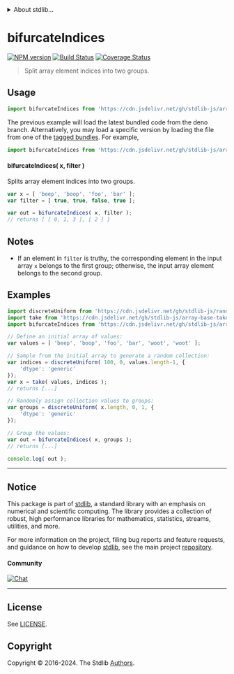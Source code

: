 <!--

@license Apache-2.0

Copyright (c) 2023 The Stdlib Authors.

Licensed under the Apache License, Version 2.0 (the "License");
you may not use this file except in compliance with the License.
You may obtain a copy of the License at

   http://www.apache.org/licenses/LICENSE-2.0

Unless required by applicable law or agreed to in writing, software
distributed under the License is distributed on an "AS IS" BASIS,
WITHOUT WARRANTIES OR CONDITIONS OF ANY KIND, either express or implied.
See the License for the specific language governing permissions and
limitations under the License.

-->


<details>
  <summary>
    About stdlib...
  </summary>
  <p>We believe in a future in which the web is a preferred environment for numerical computation. To help realize this future, we've built stdlib. stdlib is a standard library, with an emphasis on numerical and scientific computation, written in JavaScript (and C) for execution in browsers and in Node.js.</p>
  <p>The library is fully decomposable, being architected in such a way that you can swap out and mix and match APIs and functionality to cater to your exact preferences and use cases.</p>
  <p>When you use stdlib, you can be absolutely certain that you are using the most thorough, rigorous, well-written, studied, documented, tested, measured, and high-quality code out there.</p>
  <p>To join us in bringing numerical computing to the web, get started by checking us out on <a href="https://github.com/stdlib-js/stdlib">GitHub</a>, and please consider <a href="https://opencollective.com/stdlib">financially supporting stdlib</a>. We greatly appreciate your continued support!</p>
</details>

# bifurcateIndices

[![NPM version][npm-image]][npm-url] [![Build Status][test-image]][test-url] [![Coverage Status][coverage-image]][coverage-url] <!-- [![dependencies][dependencies-image]][dependencies-url] -->

> Split array element indices into two groups.

<!-- Section to include introductory text. Make sure to keep an empty line after the intro `section` element and another before the `/section` close. -->

<section class="intro">

</section>

<!-- /.intro -->

<!-- Package usage documentation. -->



<section class="usage">

## Usage

```javascript
import bifurcateIndices from 'https://cdn.jsdelivr.net/gh/stdlib-js/array-base-bifurcate-indices@deno/mod.js';
```
The previous example will load the latest bundled code from the deno branch. Alternatively, you may load a specific version by loading the file from one of the [tagged bundles](https://github.com/stdlib-js/array-base-bifurcate-indices/tags). For example,

```javascript
import bifurcateIndices from 'https://cdn.jsdelivr.net/gh/stdlib-js/array-base-bifurcate-indices@v0.2.2-deno/mod.js';
```

#### bifurcateIndices( x, filter )

Splits array element indices into two groups.

```javascript
var x = [ 'beep', 'boop', 'foo', 'bar' ];
var filter = [ true, true, false, true ];

var out = bifurcateIndices( x, filter );
// returns [ [ 0, 1, 3 ], [ 2 ] ]
```

</section>

<!-- /.usage -->

<!-- Package usage notes. Make sure to keep an empty line after the `section` element and another before the `/section` close. -->

<section class="notes">

## Notes

-   If an element in `filter` is truthy, the corresponding element in the input array `x` belongs to the first group; otherwise, the input array element belongs to the second group.

</section>

<!-- /.notes -->

<!-- Package usage examples. -->

<section class="examples">

## Examples

<!-- eslint no-undef: "error" -->

```javascript
import discreteUniform from 'https://cdn.jsdelivr.net/gh/stdlib-js/random-array-discrete-uniform@deno/mod.js';
import take from 'https://cdn.jsdelivr.net/gh/stdlib-js/array-base-take-indexed@deno/mod.js';
import bifurcateIndices from 'https://cdn.jsdelivr.net/gh/stdlib-js/array-base-bifurcate-indices@deno/mod.js';

// Define an initial array of values:
var values = [ 'beep', 'boop', 'foo', 'bar', 'woot', 'woot' ];

// Sample from the initial array to generate a random collection:
var indices = discreteUniform( 100, 0, values.length-1, {
    'dtype': 'generic'
});
var x = take( values, indices );
// returns [...]

// Randomly assign collection values to groups:
var groups = discreteUniform( x.length, 0, 1, {
    'dtype': 'generic'
});

// Group the values:
var out = bifurcateIndices( x, groups );
// returns [...]

console.log( out );
```

</section>

<!-- /.examples -->

<!-- Section to include cited references. If references are included, add a horizontal rule *before* the section. Make sure to keep an empty line after the `section` element and another before the `/section` close. -->

<section class="references">

</section>

<!-- /.references -->

<!-- Section for related `stdlib` packages. Do not manually edit this section, as it is automatically populated. -->

<section class="related">

</section>

<!-- /.related -->

<!-- Section for all links. Make sure to keep an empty line after the `section` element and another before the `/section` close. -->


<section class="main-repo" >

* * *

## Notice

This package is part of [stdlib][stdlib], a standard library with an emphasis on numerical and scientific computing. The library provides a collection of robust, high performance libraries for mathematics, statistics, streams, utilities, and more.

For more information on the project, filing bug reports and feature requests, and guidance on how to develop [stdlib][stdlib], see the main project [repository][stdlib].

#### Community

[![Chat][chat-image]][chat-url]

---

## License

See [LICENSE][stdlib-license].


## Copyright

Copyright &copy; 2016-2024. The Stdlib [Authors][stdlib-authors].

</section>

<!-- /.stdlib -->

<!-- Section for all links. Make sure to keep an empty line after the `section` element and another before the `/section` close. -->

<section class="links">

[npm-image]: http://img.shields.io/npm/v/@stdlib/array-base-bifurcate-indices.svg
[npm-url]: https://npmjs.org/package/@stdlib/array-base-bifurcate-indices

[test-image]: https://github.com/stdlib-js/array-base-bifurcate-indices/actions/workflows/test.yml/badge.svg?branch=v0.2.2
[test-url]: https://github.com/stdlib-js/array-base-bifurcate-indices/actions/workflows/test.yml?query=branch:v0.2.2

[coverage-image]: https://img.shields.io/codecov/c/github/stdlib-js/array-base-bifurcate-indices/main.svg
[coverage-url]: https://codecov.io/github/stdlib-js/array-base-bifurcate-indices?branch=main

<!--

[dependencies-image]: https://img.shields.io/david/stdlib-js/array-base-bifurcate-indices.svg
[dependencies-url]: https://david-dm.org/stdlib-js/array-base-bifurcate-indices/main

-->

[chat-image]: https://img.shields.io/gitter/room/stdlib-js/stdlib.svg
[chat-url]: https://app.gitter.im/#/room/#stdlib-js_stdlib:gitter.im

[stdlib]: https://github.com/stdlib-js/stdlib

[stdlib-authors]: https://github.com/stdlib-js/stdlib/graphs/contributors

[umd]: https://github.com/umdjs/umd
[es-module]: https://developer.mozilla.org/en-US/docs/Web/JavaScript/Guide/Modules

[deno-url]: https://github.com/stdlib-js/array-base-bifurcate-indices/tree/deno
[deno-readme]: https://github.com/stdlib-js/array-base-bifurcate-indices/blob/deno/README.md
[umd-url]: https://github.com/stdlib-js/array-base-bifurcate-indices/tree/umd
[umd-readme]: https://github.com/stdlib-js/array-base-bifurcate-indices/blob/umd/README.md
[esm-url]: https://github.com/stdlib-js/array-base-bifurcate-indices/tree/esm
[esm-readme]: https://github.com/stdlib-js/array-base-bifurcate-indices/blob/esm/README.md
[branches-url]: https://github.com/stdlib-js/array-base-bifurcate-indices/blob/main/branches.md

[stdlib-license]: https://raw.githubusercontent.com/stdlib-js/array-base-bifurcate-indices/main/LICENSE

</section>

<!-- /.links -->
